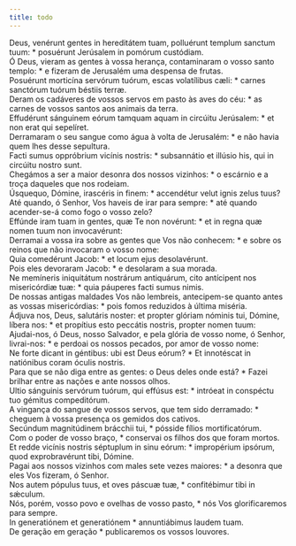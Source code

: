 ```yaml
---
title: todo
---
```

<div class="dropcap text-justify">Deus, venérunt gentes in hereditátem tuam, polluérunt templum sanctum tuum: * posuérunt Jerúsalem in pomórum custódiam.</div>
<div class="dropcap text-justify">Ó Deus, vieram as gentes à vossa herança, contaminaram o vosso santo templo: * e fizeram de Jerusalém uma despensa de frutas.</div>
<div class="text-justify">Posuérunt morticína servórum tuórum, escas volatílibus cæli: * carnes sanctórum tuórum béstiis terræ.</div>
<div class="text-justify">Deram os cadáveres de vossos servos em pasto às aves do céu: * as carnes de vossos santos aos animais da terra.</div>
<div class="text-justify">Effudérunt sánguinem eórum tamquam aquam in circúitu Jerúsalem: * et non erat qui sepelíret.</div>
<div class="text-justify">Derramaram o seu sangue como água à volta de Jerusalém: * e não havia quem lhes desse sepultura.</div>
<div class="text-justify">Facti sumus oppróbrium vicínis nostris: * subsannátio et illúsio his, qui in circúitu nostro sunt.</div>
<div class="text-justify">Chegámos a ser a maior desonra dos nossos vizinhos: * o escárnio e a troça daqueles que nos rodeiam.</div>
<div class="text-justify">Úsquequo, Dómine, irascéris in finem: * accendétur velut ignis zelus tuus?</div>
<div class="text-justify">Até quando, ó Senhor, Vos haveis de irar para sempre: * até quando acender-se-á como fogo o vosso zelo?</div>
<div class="text-justify">Effúnde iram tuam in gentes, quæ Te non novérunt: * et in regna quæ nomen tuum non invocavérunt:</div>
<div class="text-justify">Derramai a vossa ira sobre as gentes que Vos não conhecem: * e sobre os reinos que não invocaram o vosso nome:</div>
<div class="text-justify">Quia comedérunt Jacob: * et locum ejus desolavérunt.</div>
<div class="text-justify">Pois eles devoraram Jacob: * e desolaram a sua morada.</div>
<div class="text-justify">Ne memíneris iniquitátum nostrárum antiquárum, cito antícipent nos misericórdiæ tuæ: * quia páuperes facti sumus nimis.</div>
<div class="text-justify">De nossas antigas maldades Vos não lembreis, antecipem-se quanto antes as vossas misericórdias: * pois fomos reduzidos à última miséria.</div>
<div class="text-justify">Ádjuva nos, Deus, salutáris noster: et propter glóriam nóminis tui, Dómine, líbera nos: * et propítius esto peccátis nostris, propter nomen tuum:</div>
<div class="text-justify">Ajudai-nos, ó Deus, nosso Salvador, e pela glória de vosso nome, ó Senhor, livrai-nos: * e perdoai os nossos pecados, por amor de vosso nome:</div>
<div class="text-justify">Ne forte dicant in géntibus: ubi est Deus eórum? * Et innotéscat in natiónibus coram óculis nostris.</div>
<div class="text-justify">Para que se não diga entre as gentes: o Deus deles onde está? * Fazei brilhar entre as nações e ante nossos olhos.</div>
<div class="text-justify">Ultio sánguinis servórum tuórum, qui effúsus est: * intróeat in conspéctu tuo gémitus compeditórum.</div>
<div class="text-justify">A vingança do sangue de vossos servos, que tem sido derramado: * cheguem à vossa presença os gemidos dos cativos.</div>
<div class="text-justify">Secúndum magnitúdinem brácchii tui, * pósside fílios mortificatórum.</div>
<div class="text-justify">Com o poder de vosso braço, * conservai os filhos dos que foram mortos.</div>
<div class="text-justify">Et redde vicínis nostris séptuplum in sinu eórum: * impropérium ipsórum, quod exprobravérunt tibi, Dómine.</div>
<div class="text-justify">Pagai aos nossos vizinhos com males sete vezes maiores: * a desonra que eles Vos fizeram, ó Senhor.</div>
<div class="text-justify">Nos autem pópulus tuus, et oves páscuæ tuæ, * confitébimur tibi in sǽculum.</div>
<div class="text-justify">Nós, porém, vosso povo e ovelhas de vosso pasto, * nós Vos glorificaremos para sempre.</div>
<div class="text-justify">In generatiónem et generatiónem * annuntiábimus laudem tuam.</div>
<div class="text-justify">De geração em geração * publicaremos os vossos louvores.</div>
